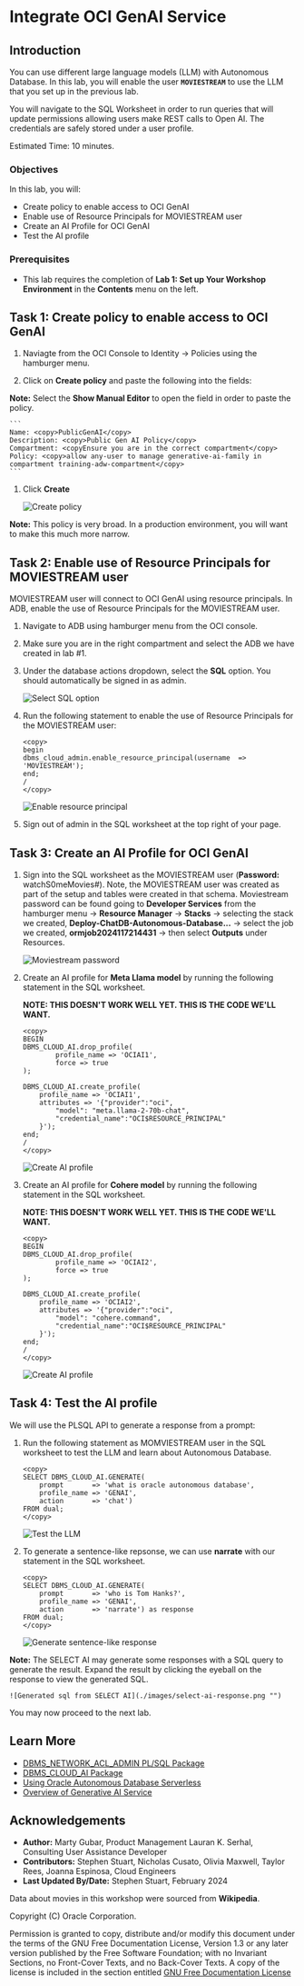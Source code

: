 # Integrate OCI GenAI Service

## Introduction

You can use different large language models (LLM) with Autonomous Database. In this lab, you will enable the user **`MOVIESTREAM`** to use the LLM that you set up in the previous lab.

You will navigate to the SQL Worksheet in order to run queries that will update permissions allowing users make REST calls to Open AI. The credentials are safely stored under a user profile.

Estimated Time: 10 minutes.

### Objectives

In this lab, you will:
* Create policy to enable access to OCI GenAI
* Enable use of Resource Principals for MOVIESTREAM user
* Create an AI Profile for OCI GenAI
* Test the AI profile


### Prerequisites
- This lab requires the completion of **Lab 1: Set up Your Workshop Environment** in the **Contents** menu on the left.

## Task 1: Create policy to enable access to OCI GenAI

1. Naviagte from the OCI Console to Identity -> Policies using the hamburger menu. 

2. Click on **Create policy** and paste the following into the fields:

**Note:** Select the **Show Manual Editor** to open the field  in order to paste the policy.

    ```
    Name: <copy>PublicGenAI</copy>
    Description: <copy>Public Gen AI Policy</copy>
    Compartment: <copyEnsure you are in the correct compartment</copy>
    Policy: <copy>allow any-user to manage generative-ai-family in compartment training-adw-compartment</copy>
    ```
1. Click **Create**

    ![Create policy](./images/create-policy.png "")
    
**Note:** This policy is very broad. In a production environment, you will want to make this much more narrow.

## Task 2: Enable use of Resource Principals for MOVIESTREAM user

MOVIESTREAM user will connect to OCI GenAI using resource principals. In ADB, enable the use of Resource Principals for the MOVIESTREAM user.

1. Navigate to ADB using hamburger menu from the OCI console. 

2. Make sure you are in the right compartment and select the ADB we have created in lab #1. 

3. Under the database actions dropdown, select the **SQL** option. You should automatically be signed in as admin. 

    ![Select SQL option](./images/sql-option.png "")

4. Run the following statement to enable the use of Resource Principals for the MOVIESTREAM user:

    ```
    <copy>
    begin
    dbms_cloud_admin.enable_resource_principal(username  => 'MOVIESTREAM');
    end;
    /
    </copy>
    ```
    ![Enable resource principal](./images/resource-principal.png "")

5. Sign out of admin in the SQL worksheet at the top right of your page. 

## Task 3: Create an AI Profile for OCI GenAI

1. Sign into the SQL worksheet as the MOVIESTREAM user (**Password:** watchS0meMovies#). Note, the MOVIESTREAM user was created as part of the setup and tables were created in that schema. Moviestream password can be found going to **Developer Services** from the hamburger menu -> **Resource Manager** -> **Stacks** -> selecting the stack we created, **Deploy-ChatDB-Autonomous-Database...** -> select the job we created, **ormjob2024117214431** -> then select **Outputs** under Resources. 

    ![Moviestream password](./images/moviestream-pw.png "")

2. Create an AI profile for **Meta Llama model** by running the following statement in the SQL worksheet. 

    **NOTE: THIS DOESN'T WORK WELL YET. THIS IS THE CODE WE'LL WANT.**
    
    ```
    <copy>
    BEGIN
    DBMS_CLOUD_AI.drop_profile(
            profile_name => 'OCIAI1',
            force => true
    );

    DBMS_CLOUD_AI.create_profile(
        profile_name => 'OCIAI1',                                                             
        attributes => '{"provider":"oci",
            "model": "meta.llama-2-70b-chat",
            "credential_name":"OCI$RESOURCE_PRINCIPAL"
        }');
    end;
    /
    </copy>
    ```
    ![Create AI profile](./images/ai-profile.png "")

2. Create an AI profile for **Cohere model** by running the following statement in the SQL worksheet. 

    **NOTE: THIS DOESN'T WORK WELL YET. THIS IS THE CODE WE'LL WANT.**
    
    ```
    <copy>
    BEGIN
    DBMS_CLOUD_AI.drop_profile(
            profile_name => 'OCIAI2',
            force => true
    );

    DBMS_CLOUD_AI.create_profile(
        profile_name => 'OCIAI2',                                                             
        attributes => '{"provider":"oci",
            "model": "cohere.command",
            "credential_name":"OCI$RESOURCE_PRINCIPAL"
        }');
    end;
    /
    </copy>
    ```
    ![Create AI profile](./images/ai-profile.png "")


## Task 4: Test the AI profile

We will use the PLSQL API to generate a response from a prompt:

1. Run the following statement as MOMVIESTREAM user in the SQL worksheet to test the LLM and learn about Autonomous Database.

    ```
    <copy>
    SELECT DBMS_CLOUD_AI.GENERATE(
        prompt       => 'what is oracle autonomous database',
        profile_name => 'GENAI',
        action       => 'chat')
    FROM dual;
    </copy>
    ```
    ![Test the LLM](./images/test-llm.png "")

2. To generate a sentence-like repsonse, we can use **narrate** with our statement in the SQL worksheet.

    ```
    <copy>
    SELECT DBMS_CLOUD_AI.GENERATE(
        prompt       => 'who is Tom Hanks?',
        profile_name => 'GENAI',
        action       => 'narrate') as response
    FROM dual;
    </copy>
    ```
    ![Generate sentence-like response](./images/sentence-response.png "")

**Note:** The SELECT AI may generate some responses with a SQL query to generate the result. Expand the result by clicking the eyeball on the response to view the generated SQL.

    ![Generated sql from SELECT AI](./images/select-ai-response.png "")

You may now proceed to the next lab.

## Learn More
* [DBMS\_NETWORK\_ACL\_ADMIN PL/SQL Package](https://docs.oracle.com/en/database/oracle/oracle-database/19/arpls/DBMS_NETWORK_ACL_ADMIN.html#GUID-254AE700-B355-4EBC-84B2-8EE32011E692)
* [DBMS\_CLOUD\_AI Package](https://docs.oracle.com/en-us/iaas/autonomous-database-serverless/doc/dbms-cloud-ai-package.html)
* [Using Oracle Autonomous Database Serverless](https://docs.oracle.com/en/cloud/paas/autonomous-database/adbsa/index.html)
* [Overview of Generative AI Service](https://docs.oracle.com/en-us/iaas/Content/generative-ai/overview.htm)

## Acknowledgements
  * **Author:** Marty Gubar, Product Management Lauran K. Serhal, Consulting User Assistance Developer
  * **Contributors:** Stephen Stuart, Nicholas Cusato, Olivia Maxwell, Taylor Rees, Joanna Espinosa, Cloud Engineers 
* **Last Updated By/Date:** Stephen Stuart, February 2024

Data about movies in this workshop were sourced from **Wikipedia**.

Copyright (C)  Oracle Corporation.

Permission is granted to copy, distribute and/or modify this document
under the terms of the GNU Free Documentation License, Version 1.3
or any later version published by the Free Software Foundation;
with no Invariant Sections, no Front-Cover Texts, and no Back-Cover Texts.
A copy of the license is included in the section entitled [GNU Free Documentation License](files/gnu-free-documentation-license.txt)
